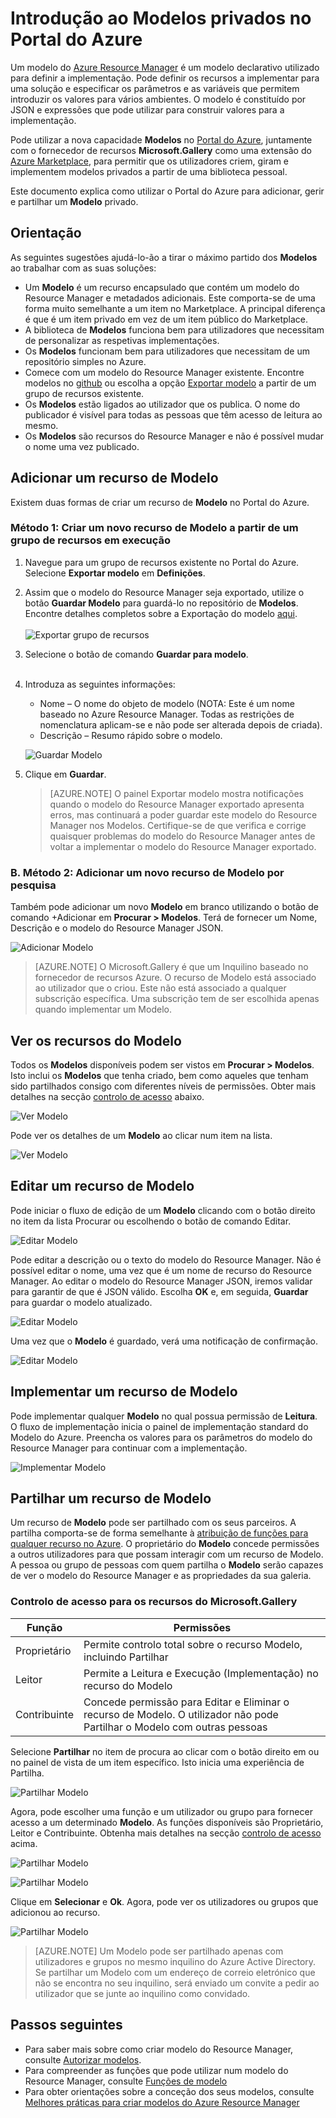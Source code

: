 <properties
   pageTitle="Introdução ao Modelos privados | Microsoft Azure"
   description="Adicionar, gerir e partilhar os seus modelos privados com o Portal do Azure, o Azure CLI ou PowerShell."
   services="marketplace-customer"
   documentationCenter=""
   authors="VybavaRamadoss"
   manager="asimm"
   editor=""
   tags="marketplace, azure-resource-manager"
   keywords=""/>

<tags
   ms.service="marketplace"
   ms.devlang="na"
   ms.topic="get-started-article"
   ms.tgt_pltfrm="na"
   ms.workload="na"
   ms.date="05/18/2016"
   ms.author="vybavar"/>

# Introdução ao Modelos privados no Portal do Azure

Um modelo do [Azure Resource Manager](../resource-group-authoring-templates.md) é um modelo declarativo utilizado para definir a implementação. Pode definir os recursos a implementar para uma solução e especificar os parâmetros e as variáveis que permitem introduzir os valores para vários ambientes. O modelo é constituído por JSON e expressões que pode utilizar para construir valores para a implementação.

Pode utilizar a nova capacidade **Modelos** no [Portal do Azure](https://portal.azure.com), juntamente com o fornecedor de recursos **Microsoft.Gallery** como uma extensão do [Azure Marketplace](https://azure.microsoft.com/marketplace/), para permitir que os utilizadores criem, giram e implementem modelos privados a partir de uma biblioteca pessoal.

Este documento explica como utilizar o Portal do Azure para adicionar, gerir e partilhar um **Modelo** privado.

## Orientação

As seguintes sugestões ajudá-lo-ão a tirar o máximo partido dos **Modelos** ao trabalhar com as suas soluções:

- Um **Modelo** é um recurso encapsulado que contém um modelo do Resource Manager e metadados adicionais. Este comporta-se de uma forma muito semelhante a um item no Marketplace. A principal diferença é que é um item privado em vez de um item público do Marketplace.
- A biblioteca de **Modelos** funciona bem para utilizadores que necessitam de personalizar as respetivas implementações.
- Os **Modelos** funcionam bem para utilizadores que necessitam de um repositório simples no Azure.
- Comece com um modelo do Resource Manager existente. Encontre modelos no [github](https://github.com/Azure/azure-quickstart-templates) ou escolha a opção [Exportar modelo](../resource-manager-export-template.md) a partir de um grupo de recursos existente.
- Os **Modelos** estão ligados ao utilizador que os publica. O nome do publicador é visível para todas as pessoas que têm acesso de leitura ao mesmo.
- Os **Modelos** são recursos do Resource Manager e não é possível mudar o nome uma vez publicado.

## Adicionar um recurso de Modelo

Existem duas formas de criar um recurso de **Modelo** no Portal do Azure.

### Método 1: Criar um novo recurso de Modelo a partir de um grupo de recursos em execução

1. Navegue para um grupo de recursos existente no Portal do Azure. Selecione **Exportar modelo** em **Definições**.
2. Assim que o modelo do Resource Manager seja exportado, utilize o botão **Guardar Modelo** para guardá-lo no repositório de **Modelos**. Encontre detalhes completos sobre a Exportação do modelo [aqui](../resource-manager-export-template.md).
<br /><br />
![Exportar grupo de recursos](media/rg-export-portal1.PNG)  <br />

3. Selecione o botão de comando **Guardar para modelo**.
<br /><br />

4. Introduza as seguintes informações:

    - Nome – O nome do objeto de modelo (NOTA: Este é um nome baseado no Azure Resource Manager. Todas as restrições de nomenclatura aplicam-se e não pode ser alterada depois de criada).
    - Descrição – Resumo rápido sobre o modelo.

    ![Guardar Modelo](media/save-template-portal1.PNG)  <br />

5. Clique em **Guardar**.

    > [AZURE.NOTE] O painel Exportar modelo mostra notificações quando o modelo do Resource Manager exportado apresenta erros, mas continuará a poder guardar este modelo do Resource Manager nos Modelos. Certifique-se de que verifica e corrige quaisquer problemas do modelo do Resource Manager antes de voltar a implementar o modelo do Resource Manager exportado.

### B. Método 2: Adicionar um novo recurso de Modelo por pesquisa

Também pode adicionar um novo **Modelo** em branco utilizando o botão de comando +Adicionar em **Procurar > Modelos**. Terá de fornecer um Nome, Descrição e o modelo do Resource Manager JSON.

![Adicionar Modelo](media/add-template-portal1.PNG)  <br />

> [AZURE.NOTE] O Microsoft.Gallery é que um Inquilino baseado no fornecedor de recursos Azure. O recurso de Modelo está associado ao utilizador que o criou. Este não está associado a qualquer subscrição específica. Uma subscrição tem de ser escolhida apenas quando implementar um Modelo.

## Ver os recursos do Modelo

Todos os **Modelos** disponíveis podem ser vistos em **Procurar > Modelos**. Isto inclui os **Modelos** que tenha criado, bem como aqueles que tenham sido partilhados consigo com diferentes níveis de permissões. Obter mais detalhes na secção [controlo de acesso](#access-control-for-a-tenant-resource-provider) abaixo.

![Ver Modelo](media/view-template-portal1.PNG)  <br />

Pode ver os detalhes de um **Modelo** ao clicar num item na lista.

![Ver Modelo](media/view-template-portal2c.png)  <br />

## Editar um recurso de Modelo

Pode iniciar o fluxo de edição de um **Modelo** clicando com o botão direito no item da lista Procurar ou escolhendo o botão de comando Editar.

![Editar Modelo](media/edit-template-portal1a.PNG)  <br />

Pode editar a descrição ou o texto do modelo do Resource Manager. Não é possível editar o nome, uma vez que é um nome de recurso do Resource Manager. Ao editar o modelo do Resource Manager JSON, iremos validar para garantir de que é JSON válido. Escolha **OK** e, em seguida, **Guardar** para guardar o modelo atualizado.

![Editar Modelo](media/edit-template-portal2a.PNG)  <br />

Uma vez que o **Modelo** é guardado, verá uma notificação de confirmação.

![Editar Modelo](media/edit-template-portal3b.png)  <br />

## Implementar um recurso de Modelo

Pode implementar qualquer **Modelo** no qual possua permissão de **Leitura**. O fluxo de implementação inicia o painel de implementação standard do Modelo do Azure. Preencha os valores para os parâmetros do modelo do Resource Manager para continuar com a implementação.

![Implementar Modelo](media/deploy-template-portal1b.png)  <br />

## Partilhar um recurso de Modelo

Um recurso de **Modelo** pode ser partilhado com os seus parceiros. A partilha comporta-se de forma semelhante à [atribuição de funções para qualquer recurso no Azure](../active-directory/role-based-access-control-configure.md). O proprietário do **Modelo** concede permissões a outros utilizadores para que possam interagir com um recurso de Modelo. A pessoa ou grupo de pessoas com quem partilha o **Modelo** serão capazes de ver o modelo do Resource Manager e as propriedades da sua galeria.

### Controlo de acesso para os recursos do Microsoft.Gallery

Função | Permissões
---|----
Proprietário | Permite controlo total sobre o recurso Modelo, incluindo Partilhar
Leitor | Permite a Leitura e Execução (Implementação) no recurso do Modelo
Contribuinte | Concede permissão para Editar e Eliminar o recurso de Modelo. O utilizador não pode Partilhar o Modelo com outras pessoas

Selecione **Partilhar** no item de procura ao clicar com o botão direito em ou no painel de vista de um item específico. Isto inicia uma experiência de Partilha.

![Partilhar Modelo](media/share-template-portal1a.png)  <br />

 Agora, pode escolher uma função e um utilizador ou grupo para fornecer acesso a um determinado **Modelo**. As funções disponíveis são Proprietário, Leitor e Contribuinte. Obtenha mais detalhes na secção [controlo de acesso](#access-control-for-a-tenant-resource-provider) acima.

![Partilhar Modelo](media/share-template-portal2b.png)  <br />

![Partilhar Modelo](media/share-template-portal3b.png)  <br />

Clique em **Selecionar** e **Ok**. Agora, pode ver os utilizadores ou grupos que adicionou ao recurso.

![Partilhar Modelo](media/share-template-portal4b.png)  <br />

> [AZURE.NOTE] Um Modelo pode ser partilhado apenas com utilizadores e grupos no mesmo inquilino do Azure Active Directory. Se partilhar um Modelo com um endereço de correio eletrónico que não se encontra no seu inquilino, será enviado um convite a pedir ao utilizador que se junte ao inquilino como convidado.

## Passos seguintes

- Para saber mais sobre como criar modelo do Resource Manager, consulte [Autorizar modelos](../resource-group-authoring-templates.md).
- Para compreender as funções que pode utilizar num modelo do Resource Manager, consulte [Funções de modelo](../resource-group-template-functions.md)
- Para obter orientações sobre a conceção dos seus modelos, consulte [Melhores práticas para criar modelos do Azure Resource Manager](../best-practices-resource-manager-design-templates.md)



<!--HONumber=Aug16_HO1-->


